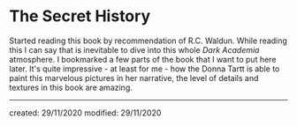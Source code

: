 # The Secret History
Started reading this book by recommendation of R.C. Waldun. While reading this I can say that is inevitable to dive into this whole *Dark Academia* atmosphere. I bookmarked a few parts of the book that I want to put here later.
It's quite impressive - at least for me - how the Donna Tartt is able to paint this marvelous pictures in her narrative, the level of details and textures in this book are amazing.

---

created: 29/11/2020
modified: 29/11/2020